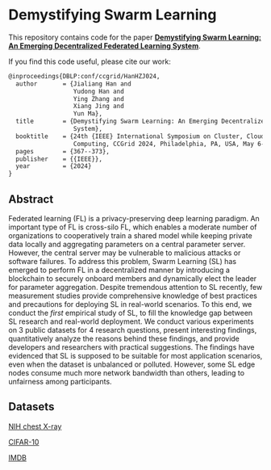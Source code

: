 # Demystifying Swarm Learning

This repository contains code for the paper [**Demystifying Swarm Learning: An Emerging Decentralized Federated Learning System**](https://ieeexplore.ieee.org/document/10701316).

If you find this code useful, please cite our work:

```latex
@inproceedings{DBLP:conf/ccgrid/HanHZJ024,
  author       = {Jialiang Han and
                  Yudong Han and
                  Ying Zhang and
                  Xiang Jing and
                  Yun Ma},
  title        = {Demystifying Swarm Learning: An Emerging Decentralized Federated Learning
                  System},
  booktitle    = {24th {IEEE} International Symposium on Cluster, Cloud and Internet
                  Computing, CCGrid 2024, Philadelphia, PA, USA, May 6-9, 2024},
  pages        = {367--373},
  publisher    = {{IEEE}},
  year         = {2024}
}
```
## Abstract

Federated learning (FL) is a privacy-preserving deep learning paradigm. An important type of FL is cross-silo FL, which enables a moderate number of organizations to cooperatively train a shared model while keeping private data locally and aggregating parameters on a central parameter server. However, the central server may be vulnerable to malicious attacks or software failures. To address this problem, Swarm Learning (SL) has emerged to perform FL in a decentralized manner by introducing a blockchain to securely onboard members and dynamically elect the leader for parameter aggregation. Despite tremendous attention to SL recently, few measurement studies provide comprehensive knowledge of best practices and precautions for deploying SL in real-world scenarios. To this end, we conduct the *first* empirical study of SL, to fill the knowledge gap between SL research and real-world deployment. We conduct various experiments on 3 public datasets for 4 research questions, present interesting findings, quantitatively analyze the reasons behind these findings, and provide developers and researchers with practical suggestions. The findings have evidenced that SL is supposed to be suitable for most application scenarios, even when the dataset is unbalanced or polluted. However, some SL edge nodes consume much more network bandwidth than others, leading to unfairness among participants.

## Datasets

[NIH chest X-ray](https://www.kaggle.com/nih-chest-xrays/data)

[CIFAR-10](https://www.cs.toronto.edu/~kriz/cifar.html)

[IMDB](http://ai.stanford.edu/~amaas/data/sentiment/)
